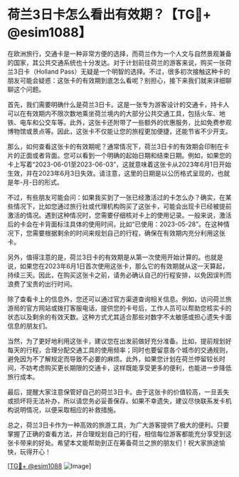 # 荷兰3日卡怎么看出有效期？【TG💪+ @esim1088】

在欧洲旅行，交通卡是一种非常方便的选择，而荷兰作为一个人文与自然景观兼备的国家，其公共交通系统也十分发达。对于计划前往荷兰的游客来说，购买一张荷兰3日卡（Holland Pass）无疑是一个明智的选择。不过，很多初次接触这种卡的朋友可能会疑惑：这张卡的有效期到底怎么看呢？别担心，接下来我们就来详细聊聊这个问题。

首先，我们需要明确什么是荷兰3日卡。这是一张专为游客设计的交通卡，持卡人可以在有效期内不限次数地乘坐荷兰境内的大部分公共交通工具，包括火车、地铁、电车和公交车等。此外，这张卡还附带了一些额外的优惠服务，比如免费参观博物馆或景点等。因此，这张卡不仅能让您的旅程更加便捷，还能节省不少开支。

那么，如何查看这张卡的有效期呢？通常情况下，荷兰3日卡的有效期会印制在卡片的正面或者背面。您可以看到一个明确的起始日期和结束日期。例如，如果您的卡上写着“2023-06-01至2023-06-03”，这就意味着这张卡从2023年6月1日开始生效，并在2023年6月3日失效。请注意，这里的日期是以公历格式呈现的，也就是年-月-日的形式。

不过，有些朋友可能会问：如果我买到了一张已经激活过的卡怎么办？确实，在某些情况下，比如您通过旅行社或代理机构购买了这张卡，可能会出现卡已经被提前激活的情况。遇到这种情况时，您需要仔细核对卡上的使用记录。一般来说，激活后的卡会在卡背面标注具体的使用时间，比如“已使用：2023-05-28”。在这种情况下，您需要根据剩余的时间来规划自己的行程，确保在有效期内充分利用这张卡。

另外，值得注意的是，荷兰3日卡的有效期是从第一次使用开始计算的。也就是说，如果您在2023年6月1日首次使用这张卡，那么它的有效期就从这一天算起，持续三天。因此，在购买这张卡之前，请务必确认自己的行程安排，以免因误判而浪费了宝贵的出行时间。

除了查看卡上的信息外，您还可以通过官方渠道查询相关信息。例如，访问荷兰旅游局的官方网站或拨打客服电话，提供您的卡号后，工作人员可以帮助您核实卡的状态以及剩余的有效天数。这种方式尤其适合那些对数字不太敏感或担心遗失卡面信息的朋友们。

当然，为了更好地利用这张卡，建议您在出发前做好充分准备。比如，提前规划好每天的行程，合理分配交通工具的使用频率；同时也要留意各个城市的交通规则，避免因为不了解规定而导致不必要的麻烦。此外，如果您计划在荷兰停留较长时间，不妨考虑购买更长期限的交通卡，这样既能享受更多的便利，也能进一步降低旅行成本。

最后，提醒大家注意保管好自己的荷兰3日卡。由于这张卡的价值较高，一旦丢失或损坏将无法补办，所以请您务必妥善保存。如果不幸遗失，建议尽快联系发卡机构说明情况，以便采取相应的补救措施。

总之，荷兰3日卡作为一种高效的旅游工具，为广大游客提供了极大的便利。只要掌握了正确的查看方法，并合理规划自己的行程，相信每位游客都能充分享受到这张卡带来的好处。希望本文能帮助到正在筹备荷兰之旅的朋友们！祝大家旅途愉快，玩得开心！

[[TG💪+ @esim1088](https://t.me/s/esim1088) ![Image](https://i.postimg.cc/4NQfJmqS/Snipaste-2025-05-13-00-14-12.png)]